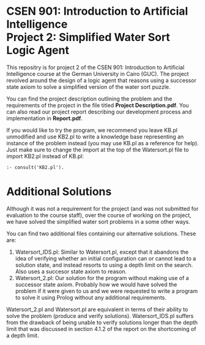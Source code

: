 # CSEN 901: Introduction to Artificial Intelligence <br> Project 2: Simplified Water Sort Logic Agent

This repositry is for project 2 of the CSEN 901: Introduction to Artificial Intelligence course at the German University in Cairo (GUC). 
The project revolved around the design of a logic agent that reasons using a successor state axiom to solve a simplified version of the water sort puzzle.


You can find the project description outlining the problem and the requirements of the project in the file titled **Project Description.pdf**. 
You can also read our project report describing our development process and implementation in **Report.pdf**. 


If you would like to try the program, we recommend you leave KB.pl unmodified and use KB2.pl to write a knowledge base representing an instance of the problem instead (you may use KB.pl as a reference for help). 
Just make sure to change the import at the top of the Watersort.pl file to import KB2.pl instead of KB.pl:

`:- consult('KB2.pl').`

# Additional Solutions

Although it was not a requirement for the project (and was not submitted for evaluation to the course staff), over the course of working on the project, we have solved the simplified water sort problems in a some other ways.

You can find two additional files containing our alternative solutions. These are: 

1. Watersort_IDS.pl: Similar to Watersort.pl, except that it abandons the idea of verifying whether an initial configuration can or cannot lead to a solution state, and instead resorts to using a depth limit on the search. Also uses a succesor state axiom to reason.
2. Watersort_2.pl: Our solution for the program without making use of a successor state axiom. Probably how we would have solved the problem if it were given to us and we were requested to write a program to solve it using Prolog without any additional requirements.


Watersort_2.pl and Watersort.pl are equivalent in terms of their ability to solve the problem (produce and verify solutions). Watersort_IDS.pl suffers from the drawback of being unable to verify solutions longer than the depth limit that was discussed in section 4.1.2 of the report on the shortcoming of a depth limit.

